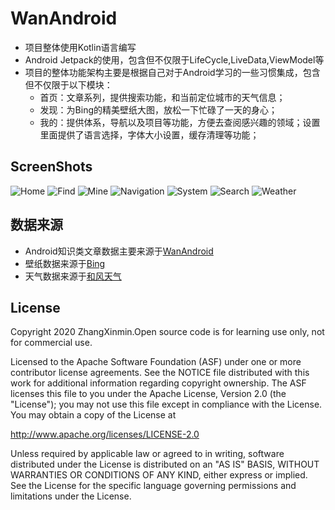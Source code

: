 # WanAndroid

- 项目整体使用Kotlin语言编写
- Android Jetpack的使用，包含但不仅限于LifeCycle,LiveData,ViewModel等
- 项目的整体功能架构主要是根据自己对于Android学习的一些习惯集成，包含但不仅限于以下模块：
	* 首页：文章系列，提供搜索功能，和当前定位城市的天气信息；
	* 发现：为Bing的精美壁纸大图，放松一下忙碌了一天的身心；
	* 我的：提供体系，导航以及项目等功能，方便去查阅感兴趣的领域；设置里面提供了语言选择，字体大小设置，缓存清理等功能；

ScreenShots
------
![Home](/screenshot/Screenshot_home.png "首页")
![Find](/screenshot/Screenshot_find.png "发现")
![Mine](/screenshot/Screenshot_mine.png "我的")
![Navigation](/screenshot/Screenshot_navigation.png "导航")
![System](https://github.com/ZhangXinmin528/WanAndroid/blob/master/screenshot/Screenshot_system.png "体系")
![Search](https://github.com/ZhangXinmin528/WanAndroid/blob/master/screenshot/Screenshot_search.png "搜索")
![Weather](https://github.com/ZhangXinmin528/WanAndroid/blob/master/screenshot/Screenshot_weather.png "天气")


数据来源
------
- Android知识类文章数据主要来源于[WanAndroid](https://www.wanandroid.com/blog/show/2)
- 壁纸数据来源于[Bing](https://cn.bing.com/)
- 天气数据来源于[和风天气](https://dev.qweather.com/)


License
-------

Copyright 2020 ZhangXinmin.Open source code is for learning use only, not for commercial use.

Licensed to the Apache Software Foundation (ASF) under one or more contributor
license agreements.  See the NOTICE file distributed with this work for
additional information regarding copyright ownership.  The ASF licenses this
file to you under the Apache License, Version 2.0 (the "License"); you may not
use this file except in compliance with the License.  You may obtain a copy of
the License at

  http://www.apache.org/licenses/LICENSE-2.0

Unless required by applicable law or agreed to in writing, software
distributed under the License is distributed on an "AS IS" BASIS, WITHOUT
WARRANTIES OR CONDITIONS OF ANY KIND, either express or implied.  See the
License for the specific language governing permissions and limitations under
the License.